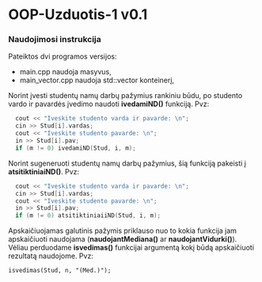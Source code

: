 # OOP-Uzduotis-1 v0.1

### Naudojimosi instrukcija

Pateiktos dvi programos versijos:
- main.cpp naudoja masyvus,
- main_vector.cpp naudoja std::vector konteinerį,

Norint įvesti studentų namų darbų pažymius rankiniu būdu, po studento vardo ir pavardės įvedimo naudoti **ivedamiND()** funkciją. Pvz:
```c++
  cout << "Iveskite studento varda ir pavarde: \n";
  cin >> Stud[i].vardas;
  cout << "Iveskite studento pavarde: \n";
  in >> Stud[i].pav;
  if (m != 0) ivedamiND(Stud, i, m);
```

Norint sugeneruoti studentų namų darbų pažymius, šią funkciją pakeisti į **atsitiktiniaiND()**. Pvz:
```c++
  cout << "Iveskite studento varda ir pavarde: \n";
  cin >> Stud[i].vardas;
  cout << "Iveskite studento pavarde: \n";
  in >> Stud[i].pav;
  if (m != 0) atsitiktiniaiiND(Stud, i, m);
```

Apskaičiuojamas galutinis pažymis priklauso nuo to kokia funkcija jam apskaičiuoti naudojama (**naudojantMediana()** ar **naudojantVidurki()**).
Vėliau perduodame **isvedimas()** funkcijai argumentą kokį būdą apskaičiuoti rezultatą naudojome. Pvz:

```c+++
isvedimas(Stud, n, "(Med.)");
```
